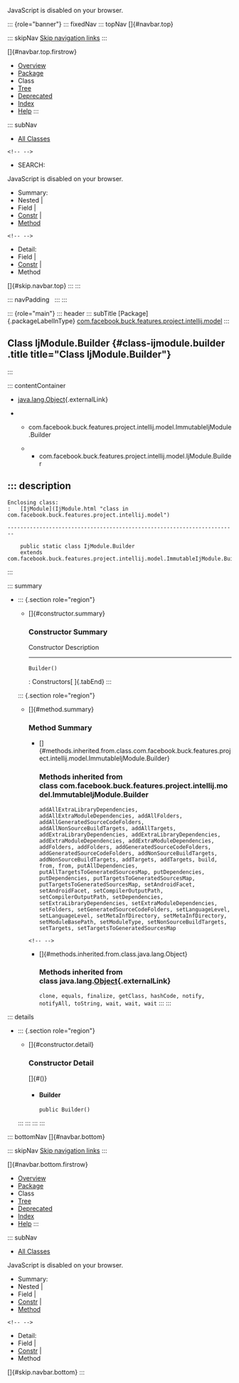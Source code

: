 <div>

JavaScript is disabled on your browser.

</div>

::: {role="banner"}
::: fixedNav
::: topNav
[]{#navbar.top}

::: skipNav
[Skip navigation links](#skip.navbar.top "Skip navigation links")
:::

[]{#navbar.top.firstrow}

-   [Overview](../../../../../../../index.html)
-   [Package](package-summary.html)
-   Class
-   [Tree](package-tree.html)
-   [Deprecated](../../../../../../../deprecated-list.html)
-   [Index](../../../../../../../index-all.html)
-   [Help](../../../../../../../help-doc.html)
:::

::: subNav
-   [All Classes](../../../../../../../allclasses.html)

```{=html}
<!-- -->
```
-   SEARCH:

<div>

<div>

JavaScript is disabled on your browser.

</div>

</div>

<div>

-   Summary: 
-   Nested \| 
-   Field \| 
-   [Constr](#constructor.summary) \| 
-   [Method](#method.summary)

```{=html}
<!-- -->
```
-   Detail: 
-   Field \| 
-   [Constr](#constructor.detail) \| 
-   Method

</div>

[]{#skip.navbar.top}
:::
:::

::: navPadding
 
:::
:::

::: {role="main"}
::: header
::: subTitle
[Package]{.packageLabelInType} [com.facebook.buck.features.project.intellij.model](package-summary.html)
:::

## Class IjModule.Builder {#class-ijmodule.builder .title title="Class IjModule.Builder"}
:::

::: contentContainer
-   [java.lang.Object](http://docs.oracle.com/javase/7/docs/api/java/lang/Object.html?is-external=true "class or interface in java.lang"){.externalLink}

-   -   com.facebook.buck.features.project.intellij.model.ImmutableIjModule.Builder

    -   -   com.facebook.buck.features.project.intellij.model.IjModule.Builder

::: description
-   

    Enclosing class:
    :   [IjModule](IjModule.html "class in com.facebook.buck.features.project.intellij.model")

    ------------------------------------------------------------------------

        public static class IjModule.Builder
        extends com.facebook.buck.features.project.intellij.model.ImmutableIjModule.Builder
:::

::: summary
-   ::: {.section role="region"}
    -   []{#constructor.summary}

        ### Constructor Summary

          Constructor   Description
          ------------- -------------
          `Builder()`    

          : Constructors[ ]{.tabEnd}
    :::

    ::: {.section role="region"}
    -   []{#method.summary}

        ### Method Summary

        -   []{#methods.inherited.from.class.com.facebook.buck.features.project.intellij.model.ImmutableIjModule.Builder}

            ### Methods inherited from class com.facebook.buck.features.project.intellij.model.ImmutableIjModule.Builder

            `addAllExtraLibraryDependencies, addAllExtraModuleDependencies, addAllFolders, addAllGeneratedSourceCodeFolders, addAllNonSourceBuildTargets, addAllTargets, addExtraLibraryDependencies, addExtraLibraryDependencies, addExtraModuleDependencies, addExtraModuleDependencies, addFolders, addFolders, addGeneratedSourceCodeFolders, addGeneratedSourceCodeFolders, addNonSourceBuildTargets, addNonSourceBuildTargets, addTargets, addTargets, build, from, from, putAllDependencies, putAllTargetsToGeneratedSourcesMap, putDependencies, putDependencies, putTargetsToGeneratedSourcesMap, putTargetsToGeneratedSourcesMap, setAndroidFacet, setAndroidFacet, setCompilerOutputPath, setCompilerOutputPath, setDependencies, setExtraLibraryDependencies, setExtraModuleDependencies, setFolders, setGeneratedSourceCodeFolders, setLanguageLevel, setLanguageLevel, setMetaInfDirectory, setMetaInfDirectory, setModuleBasePath, setModuleType, setNonSourceBuildTargets, setTargets, setTargetsToGeneratedSourcesMap`

        ```{=html}
        <!-- -->
        ```
        -   []{#methods.inherited.from.class.java.lang.Object}

            ### Methods inherited from class java.lang.[Object](http://docs.oracle.com/javase/7/docs/api/java/lang/Object.html?is-external=true "class or interface in java.lang"){.externalLink}

            `clone, equals, finalize, getClass, hashCode, notify, notifyAll, toString, wait, wait, wait`
    :::
:::

::: details
-   ::: {.section role="region"}
    -   []{#constructor.detail}

        ### Constructor Detail

        []{#<init>()}

        -   #### Builder

                public Builder()
    :::
:::
:::
:::

::: bottomNav
[]{#navbar.bottom}

::: skipNav
[Skip navigation links](#skip.navbar.bottom "Skip navigation links")
:::

[]{#navbar.bottom.firstrow}

-   [Overview](../../../../../../../index.html)
-   [Package](package-summary.html)
-   Class
-   [Tree](package-tree.html)
-   [Deprecated](../../../../../../../deprecated-list.html)
-   [Index](../../../../../../../index-all.html)
-   [Help](../../../../../../../help-doc.html)
:::

::: subNav
-   [All Classes](../../../../../../../allclasses.html)

<div>

<div>

JavaScript is disabled on your browser.

</div>

</div>

<div>

-   Summary: 
-   Nested \| 
-   Field \| 
-   [Constr](#constructor.summary) \| 
-   [Method](#method.summary)

```{=html}
<!-- -->
```
-   Detail: 
-   Field \| 
-   [Constr](#constructor.detail) \| 
-   Method

</div>

[]{#skip.navbar.bottom}
:::
